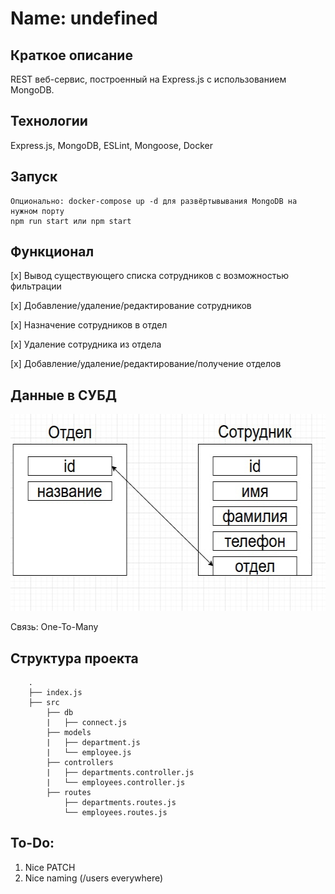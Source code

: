 # Name: undefined

## Краткое описание
REST веб-сервис, построенный на Express.js с использованием MongoDB.

## Технологии
Express.js, MongoDB, ESLint, Mongoose, Docker

## Запуск
```
Опционально: docker-compose up -d для развёртывывания MongoDB на нужном порту
npm run start или npm start
```

## Функционал
[x] Вывод существующего списка сотрудников с возможностью фильтрации

[x] Добавление/удаление/редактирование сотрудников

[x] Назначение сотрудников в отдел

[x] Удаление сотрудника из отдела

[x] Добавление/удаление/редактирование/получение отделов

## Данные в СУБД
<img src=".github/data_modelling.png" height="315" width="583" alt="data modelling">

Связь: One-To-Many

## Структура проекта
```
    .
    ├── index.js
    ├── src
        ├── db
        |   ├── connect.js
        ├── models
        |   ├── department.js
        |   └── employee.js
        ├── controllers
        |   ├── departments.controller.js
        |   └── employees.controller.js
        ├── routes
            ├── departments.routes.js
            └── employees.routes.js
```

## To-Do:
1) Nice PATCH
2) Nice naming (/users everywhere)
